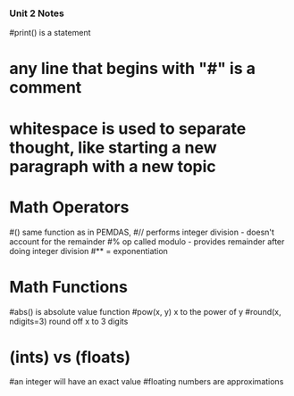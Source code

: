 ### Unit 2 Notes ###

#print() is a statement
# any line that begins with "#" is a comment 
# whitespace is used to separate thought, like starting a new paragraph with a new topic

Math Operators
==============

#() same function as in PEMDAS, 
#// performs integer division - doesn't account for the remainder 
#% op called modulo - provides remainder after doing integer division
#** = exponentiation

Math Functions
==============

#abs() is absolute value function
#pow(x, y) x to the power of y
#round(x, ndigits=3) round off x to 3 digits 

#	(ints) vs (floats)

#an integer will have an exact value 
#floating numbers are approximations 
